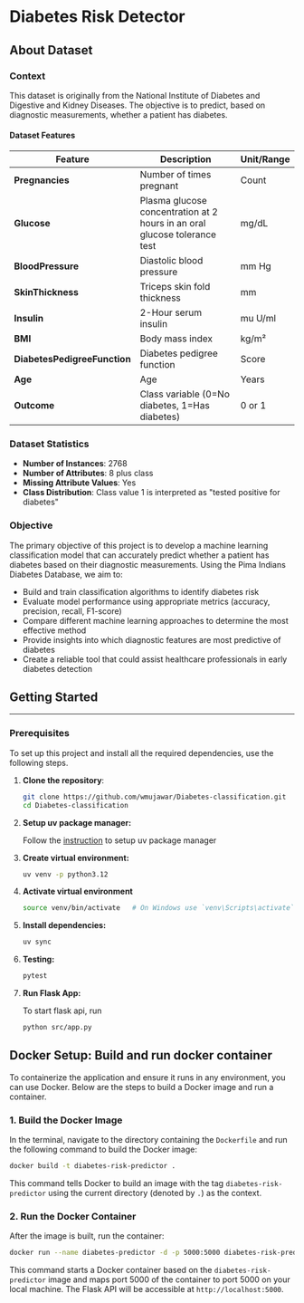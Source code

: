 # Diabetes Risk Detector

## About Dataset

### Context
This dataset is originally from the National Institute of Diabetes and Digestive and Kidney Diseases. The objective is to predict, based on diagnostic measurements, whether a patient has diabetes.

#### Dataset Features

| Feature | Description | Unit/Range |
|---------|-------------|------------|
| **Pregnancies** | Number of times pregnant | Count |
| **Glucose** | Plasma glucose concentration at 2 hours in an oral glucose tolerance test | mg/dL |
| **BloodPressure** | Diastolic blood pressure | mm Hg |
| **SkinThickness** | Triceps skin fold thickness | mm |
| **Insulin** | 2-Hour serum insulin | mu U/ml |
| **BMI** | Body mass index | kg/m² |
| **DiabetesPedigreeFunction** | Diabetes pedigree function | Score |
| **Age** | Age | Years |
| **Outcome** | Class variable (0=No diabetes, 1=Has diabetes) | 0 or 1 |

### Dataset Statistics
- **Number of Instances**: 2768
- **Number of Attributes**: 8 plus class
- **Missing Attribute Values**: Yes
- **Class Distribution**: Class value 1 is interpreted as "tested positive for diabetes"

### Objective

The primary objective of this project is to develop a machine learning classification model that can accurately predict whether a patient has diabetes based on their diagnostic measurements. Using the Pima Indians Diabetes Database, we aim to:

- Build and train classification algorithms to identify diabetes risk
- Evaluate model performance using appropriate metrics (accuracy, precision, recall, F1-score)
- Compare different machine learning approaches to determine the most effective method
- Provide insights into which diagnostic features are most predictive of diabetes
- Create a reliable tool that could assist healthcare professionals in early diabetes detection

## Getting Started
---
### Prerequisites
To set up this project and install all the required dependencies, use the following steps.

1. **Clone the repository**:
    ```bash
    git clone https://github.com/wmujawar/Diabetes-classification.git
    cd Diabetes-classification
    ```

2. **Setup uv package manager:**
    
    Follow the [instruction](https://docs.astral.sh/uv/getting-started/installation/) to setup uv package manager

3. **Create virtual environment:**

    ```bash
    uv venv -p python3.12
    ```

4. **Activate virtual environment**
    ```bash
    source venv/bin/activate   # On Windows use `venv\Scripts\activate`
    ```

5. **Install dependencies:**
    ```bash
    uv sync
    ```

6. **Testing:**
    ```bash
    pytest
    ```

7. **Run Flask App:**

    To start flask api, run

    ```bash
    python src/app.py
    ```

## Docker Setup: Build and run docker container

To containerize the application and ensure it runs in any environment, you can use Docker. Below are the steps to build a Docker image and run a container.

### 1. **Build the Docker Image**

In the terminal, navigate to the directory containing the `Dockerfile` and run the following command to build the Docker image:

```bash
docker build -t diabetes-risk-predictor .
```
This command tells Docker to build an image with the tag `diabetes-risk-predictor` using the current directory (denoted by `.`) as the context.

### 2. **Run the Docker Container**

After the image is built, run the container:

```bash
docker run --name diabetes-predictor -d -p 5000:5000 diabetes-risk-predictor
```

This command starts a Docker container based on the `diabetes-risk-predictor` image and maps port 5000 of the container to port 5000 on your local machine. The Flask API will be accessible at `http://localhost:5000`.

